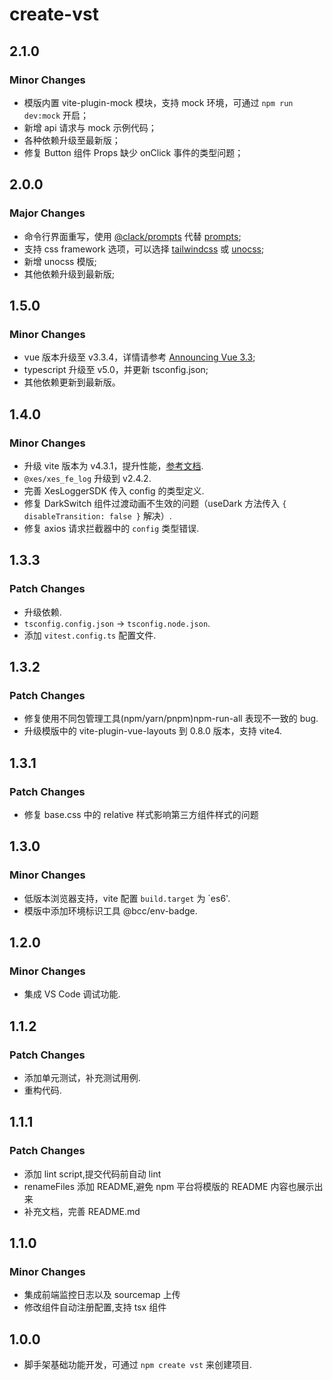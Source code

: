 # create-vst

## 2.1.0

### Minor Changes

- 模版内置 vite-plugin-mock 模块，支持 mock 环境，可通过 `npm run dev:mock` 开启；
- 新增 api 请求与 mock 示例代码；
- 各种依赖升级至最新版；
- 修复 Button 组件 Props 缺少 onClick 事件的类型问题；

## 2.0.0

### Major Changes

- 命令行界面重写，使用 [@clack/prompts](https://www.npmjs.com/package/@clack/prompts) 代替 [prompts](https://www.npmjs.com/package/prompts);
- 支持 css framework 选项，可以选择 [tailwindcss](https://tailwindcss.com/) 或 [unocss](https://unocss.dev/);
- 新增 unocss 模版;
- 其他依赖升级到最新版;

## 1.5.0

### Minor Changes

- vue 版本升级至 v3.3.4，详情请参考 [Announcing Vue 3.3](https://blog.vuejs.org/posts/vue-3-3);
- typescript 升级至 v5.0，并更新 tsconfig.json;
- 其他依赖更新到最新版。

## 1.4.0

### Minor Changes

- 升级 vite 版本为 v4.3.1，提升性能，[参考文档](https://vitejs.dev/blog/announcing-vite4-3.html).
- `@xes/xes_fe_log` 升级到 v2.4.2.
- 完善 XesLoggerSDK 传入 config 的类型定义.
- 修复 DarkSwitch 组件过渡动画不生效的问题（useDark 方法传入 `{ disableTransition: false }` 解决）.
- 修复 axios 请求拦截器中的 `config` 类型错误.

## 1.3.3

### Patch Changes

- 升级依赖.
- `tsconfig.config.json` -> `tsconfig.node.json`.
- 添加 `vitest.config.ts` 配置文件.

## 1.3.2

### Patch Changes

- 修复使用不同包管理工具(npm/yarn/pnpm)npm-run-all 表现不一致的 bug.
- 升级模版中的 vite-plugin-vue-layouts 到 0.8.0 版本，支持 vite4.

## 1.3.1

### Patch Changes

- 修复 base.css 中的 relative 样式影响第三方组件样式的问题

## 1.3.0

### Minor Changes

- 低版本浏览器支持，vite 配置 `build.target` 为 `es6'.
- 模版中添加环境标识工具 @bcc/env-badge.

## 1.2.0

### Minor Changes

- 集成 VS Code 调试功能.

## 1.1.2

### Patch Changes

- 添加单元测试，补充测试用例.
- 重构代码.

## 1.1.1

### Patch Changes

- 添加 lint script,提交代码前自动 lint
- renameFiles 添加 README,避免 npm 平台将模版的 README 内容也展示出来
- 补充文档，完善 README.md

## 1.1.0

### Minor Changes

- 集成前端监控日志以及 sourcemap 上传
- 修改组件自动注册配置,支持 tsx 组件

## 1.0.0

- 脚手架基础功能开发，可通过 `npm create vst` 来创建项目.

